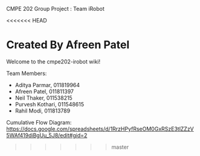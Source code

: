 CMPE 202 Group Project : Team iRobot

<<<<<<< HEAD

Created By Afreen Patel
=======
Welcome to the cmpe202-irobot wiki!

Team Members:
* Aditya Parmar, 011819964
* Afreen Patel, 011811397
* Neil Thaker, 011538215
* Purvesh Kothari, 011548615
* Rahil Modi, 011813789

Cumulative Flow Diagram: 
https://docs.google.com/spreadsheets/d/1RrzHPyfRseOM0GxRSzE3tlZZzV5WAf419diBgUu_5J8/edit#gid=2 
>>>>>>> master
